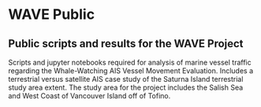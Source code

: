# WAVE Public
## Public scripts and results for the WAVE Project
Scripts and jupyter notebooks required for analysis of marine vessel traffic regarding the Whale-Watching AIS Vessel Movement Evaluation. Includes a terrestrial versus satellite AIS case study of the Saturna Island terrestrial study area extent. The study area for the project includes the Salish Sea and West Coast of Vancouver Island off of Tofino.

